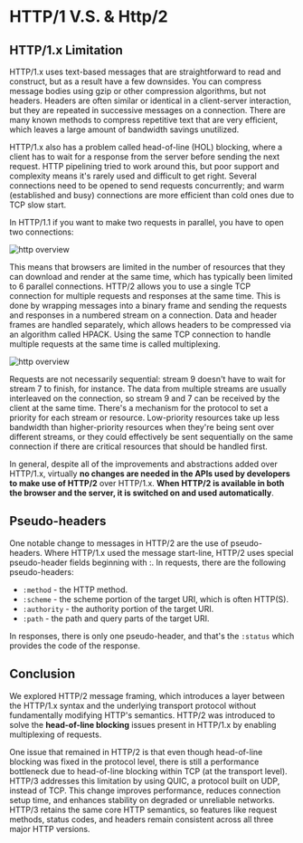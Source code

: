 # HTTP/1 V.S. & Http/2

## HTTP/1.x Limitation

HTTP/1.x uses text-based messages that are straightforward to read and construct, but as a result have a few downsides. You can compress message bodies using gzip or other compression algorithms, but not headers. Headers are often similar or identical in a client-server interaction, but they are repeated in successive messages on a connection. There are many known methods to compress repetitive text that are very efficient, which leaves a large amount of bandwidth savings unutilized.

HTTP/1.x also has a problem called head-of-line (HOL) blocking, where a client has to wait for a response from the server before sending the next request. HTTP pipelining tried to work around this, but poor support and complexity means it's rarely used and difficult to get right. Several connections need to be opened to send requests concurrently; and warm (established and busy) connections are more efficient than cold ones due to TCP slow start.

In HTTP/1.1 if you want to make two requests in parallel, you have to open two connections:

![http overview](/img/http-1-connection.svg)

This means that browsers are limited in the number of resources that they can download and render at the same time, which has typically been limited to 6 parallel connections.
HTTP/2 allows you to use a single TCP connection for multiple requests and responses at the same time. This is done by wrapping messages into a binary frame and sending the requests and responses in a numbered stream on a connection. Data and header frames are handled separately, which allows headers to be compressed via an algorithm called HPACK. Using the same TCP connection to handle multiple requests at the same time is called multiplexing.

![http overview](/img/http-2-connection.svg)

Requests are not necessarily sequential: stream 9 doesn't have to wait for stream 7 to finish, for instance. The data from multiple streams are usually interleaved on the connection, so stream 9 and 7 can be received by the client at the same time. There's a mechanism for the protocol to set a priority for each stream or resource. Low-priority resources take up less bandwidth than higher-priority resources when they're being sent over different streams, or they could effectively be sent sequentially on the same connection if there are critical resources that should be handled first.

In general, despite all of the improvements and abstractions added over HTTP/1.x, virtually **no changes are needed in the APIs used by developers to make use of HTTP/2** over HTTP/1.x. **When HTTP/2 is available in both the browser and the server, it is switched on and used automatically**.

## Pseudo-headers

One notable change to messages in HTTP/2 are the use of pseudo-headers. Where HTTP/1.x used the message start-line, HTTP/2 uses special pseudo-header fields beginning with :. In requests, there are the following pseudo-headers:

- `:method` - the HTTP method.
- `:scheme` - the scheme portion of the target URI, which is often HTTP(S).
- `:authority` - the authority portion of the target URI.
- `:path` - the path and query parts of the target URI.

In responses, there is only one pseudo-header, and that's the `:status` which provides the code of the response.

## Conclusion

We explored HTTP/2 message framing, which introduces a layer between the HTTP/1.x syntax and the underlying transport protocol without fundamentally modifying HTTP's semantics. HTTP/2 was introduced to solve the **head-of-line blocking** issues present in HTTP/1.x by enabling multiplexing of requests.

One issue that remained in HTTP/2 is that even though head-of-line blocking was fixed in the protocol level, there is still a performance bottleneck due to head-of-line blocking within TCP (at the transport level). HTTP/3 addresses this limitation by using QUIC, a protocol built on UDP, instead of TCP. This change improves performance, reduces connection setup time, and enhances stability on degraded or unreliable networks. HTTP/3 retains the same core HTTP semantics, so features like request methods, status codes, and headers remain consistent across all three major HTTP versions.
